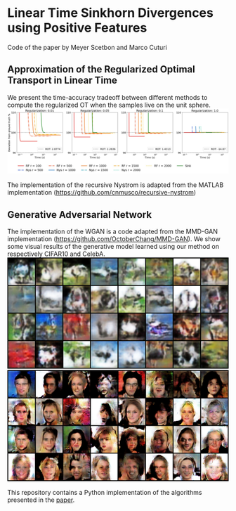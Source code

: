 # Linear Time Sinkhorn Divergences using Positive Features
Code of the paper by Meyer Scetbon and Marco Cuturi

## Approximation of the Regularized Optimal Transport in Linear Time

We present the time-accuracy tradeoff between different methods to compute the regularized OT when the samples live on the unit sphere.
![figure](plot_accuracy_ROT_sphere.jpg)

The implementation of the recursive Nystrom is adapted from the MATLAB implementation (https://github.com/cnmusco/recursive-nystrom)

## Generative Adversarial Network
The implementation of the WGAN is a code adapted from the MMD-GAN implementation (https://github.com/OctoberChang/MMD-GAN).
We show some visual results of the generative model learned using our method on respectively CIFAR10 and CelebA. 
![figure](cifar10_samples.png)
![figure](celebA_samples.png)


This repository contains a Python implementation of the algorithms presented in the [paper](https://arxiv.org/pdf/2006.07057.pdf).
